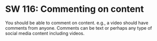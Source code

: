 SW 116: Commenting on content
============================

You should be able to comment on content. e.g., a video should have comments
from anyone. Comments can be text or perhaps any type of social media content
including videos.